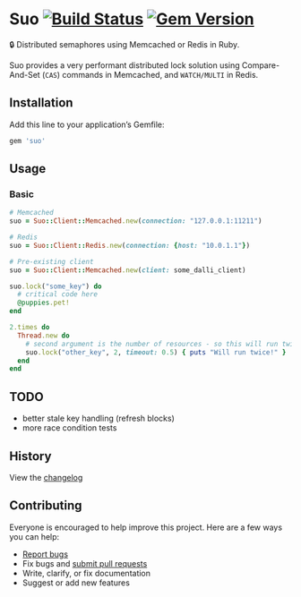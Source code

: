 # Suo [![Build Status](https://travis-ci.org/nickelser/suo.svg?branch=master)](https://travis-ci.org/nickelser/suo) [![Gem Version](https://badge.fury.io/rb/suo.svg)](http://badge.fury.io/rb/suo)

:lock: Distributed semaphores using Memcached or Redis in Ruby.

Suo provides a very performant distributed lock solution using Compare-And-Set (`CAS`) commands in Memcached, and `WATCH/MULTI` in Redis.

## Installation

Add this line to your application’s Gemfile:

```ruby
gem 'suo'
```

## Usage

### Basic

```ruby
# Memcached
suo = Suo::Client::Memcached.new(connection: "127.0.0.1:11211")

# Redis
suo = Suo::Client::Redis.new(connection: {host: "10.0.1.1"})

# Pre-existing client
suo = Suo::Client::Memcached.new(client: some_dalli_client)

suo.lock("some_key") do
  # critical code here
  @puppies.pet!
end

2.times do
  Thread.new do
    # second argument is the number of resources - so this will run twice
    suo.lock("other_key", 2, timeout: 0.5) { puts "Will run twice!" }
  end
end
```

## TODO
 - better stale key handling (refresh blocks)
 - more race condition tests

## History

View the [changelog](https://github.com/nickelser/suo/blob/master/CHANGELOG.md)

## Contributing

Everyone is encouraged to help improve this project. Here are a few ways you can help:

- [Report bugs](https://github.com/nickelser/suo/issues)
- Fix bugs and [submit pull requests](https://github.com/nickelser/suo/pulls)
- Write, clarify, or fix documentation
- Suggest or add new features
